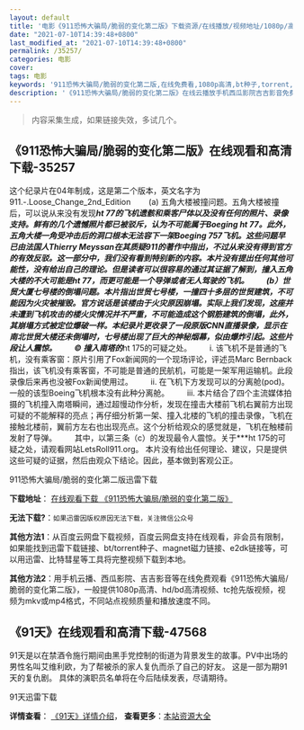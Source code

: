 ```yaml
---
layout: default
title: '电影《911恐怖大骗局/脆弱的变化第二版》下载资源/在线播放/视频地址/1080p/高清/蓝光'
date: "2021-07-10T14:39:48+0800"
last_modified_at: "2021-07-10T14:39:48+0800"
permalink: /35257/
categories: 电影
cover:
tags: 电影
keywords: '911恐怖大骗局/脆弱的变化第二版,在线免费看,1080p高清,bt种子,torrent,百度云盘,magnet,磁力链,迅雷下载资源'
description: '《911恐怖大骗局/脆弱的变化第二版》在线云播放手机西瓜影院吉吉影音免费看，1080p高清bd/hd未删减完整版和tc抢先枪版，mkv/mp4格式，附带bt/torrent种子、magnet/磁力链、百度云盘、网盘资源迅雷下载链接'
---
```


>内容采集生成，如果链接失效，多试几个。


## 《911恐怖大骗局/脆弱的变化第二版》在线观看和高清下载-35257

这个纪录片在04年制成，这是第二个版本，英文名字为911.-.Loose_Change_2nd_Edition 　　(a) 五角大楼被撞问题。五角大楼被撞后，可以说从来没有发现***ht 77的飞机遗骸和乘客尸体以及没有任何的照片、录像支持。鲜有的几个遗憾照片都已被驳斥，认为不可能属于Boeging ***ht 77。此外，五角大楼一角受冲击后的洞口根本无法容下一架Boeging 757飞机。这些问题早已由法国人Thierry Meyssan在其质疑911的著作中指出，不过从来没有得到官方的有效反驳。这一部分中，我们没有看到特别新的内容。本片没有提出任何其他可能性，没有给出自己的理论。但是读者可以很容易的通过其证据了解到，撞入五角大楼的不大可能是***ht 77，而更可能是一个导弹或者无人驾驶的飞机。 　　(b）世贸大厦七号楼的倒塌问题。本片指出世贸七号楼，一撞四十多层的世贸建筑，不可能因为火灾被摧毁。官方说话是该楼由于火灾原因崩塌。实际上我们发现，这座并未遭到飞机攻击的楼火灾情况并不严重，不可能造成这个钢筋建筑的倒塌，此外，其崩塌方式被定位爆破一样。本纪录片更收录了一段原版CNN直播录像，显示在南北世贸大楼还未倒塌时，七号楼出现了巨大的神秘烟幕，似由爆炸引起。这些片段让人震惊。 　　© 撞入南塔的***ht 175的可疑之处。 　　i. 该飞机不是普通的飞机，没有乘客窗：原片引用了Fox新闻网的一个现场评论，评述员Marc Bernback指出，该飞机没有乘客窗，不可能是普通的民航机，可能是一架军用运输机。此段录像后来再也没被Fox新闻使用过。 　　ii. 在飞机下方发现可以的分离舱(pod)。一般的该型Boeing飞机根本没有此种分离舱。 　　iii. 本片结合了四个主流媒体拍摄的飞机撞入南塔瞬间，通过超慢动作分析，发现在撞击大楼前飞机右翼前方出现可疑的不能解释的亮点；再仔细分析第一架、撞入北楼的飞机的撞击录像，飞机在接触北楼前，翼前方左右也出现亮点。这个分析给观众的感觉就是，飞机在触楼前发射了导弹。 　　其中，以第三条（c）的发现最令人震惊。关于***ht 175的可疑之处，请观看网站LetsRoll911.org。 本片没有给出任何理论、建议，只是提供这些可疑的证据，然后由观众下结论。因此，基本做到客观公正。


911恐怖大骗局/脆弱的变化第二版迅雷下载

**下载地址**： [在线观看下载 《911恐怖大骗局/脆弱的变化第二版》](https://www.993dy.com//vod-detail-id-13728.html) 


**无法下载?**：`如果迅雷因版权原因无法下载，关注微信公众号 `

**其他方法1**：从百度云网盘下载视频，百度云网盘支持在线观看，非会员有限制，如果能找到迅雷下载链接、bt/torrent种子、magnet磁力链接、e2dk链接等，可以用迅雷、比特彗星等工具将完整视频下载到本地。

**其他方法2**：用手机云播、西瓜影院、吉吉影音等在线免费观看《911恐怖大骗局/脆弱的变化第二版》，一般提供1080p高清、hd/bd高清视频、tc抢先版视频，视频为mkv或mp4格式，不同站点视频质量和播放速度不同。


## 《91天》在线观看和高清下载-47568

91天是以在禁酒令施行期间由黑手党控制的街道为背景发生的故事。PV中出场的男性名叫艾维利欧，为了帮被杀的家人复仇而杀了自己的好友。 这是一部为期91天的复仇剧。 具体的演职员名单将在今后陆续发表，尽请期待。


91天迅雷下载

**详情查看**： [《91天》详情介绍](/movie/47568/)， **查看更多**：[本站资源大全](/movie/t/all/)

